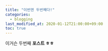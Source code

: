 ```yaml
---
title: "이번엔 두번째다!"
categories: 
  - blogging
last_modified_at: 2020-01-12T21:00:00+09:00
toc: true
---
```

이거슨 두번째 **포스트 ㅎㅎ**